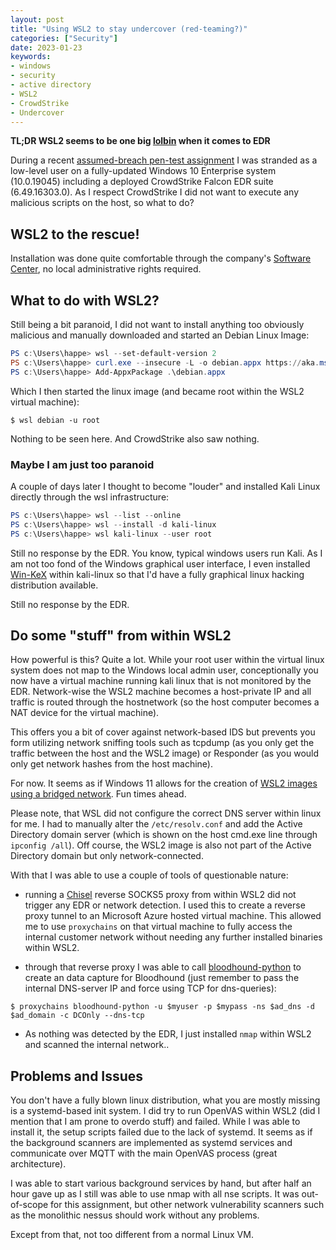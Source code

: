 ```yaml
---
layout: post
title: "Using WSL2 to stay undercover (red-teaming?)"
categories: ["Security"]
date: 2023-01-23
keywords:
- windows
- security
- active directory
- WSL2
- CrowdStrike
- Undercover
---
```


**TL;DR WSL2 seems to be one big [lolbin](https://lolbas-project.github.io/#) when it comes to EDR**

During a recent [assumed-breach pen-test assignment](https://www.sans.org/webcasts/assumed-breach-better-model/) I was stranded as a low-level user on a fully-updated Windows 10 Enterprise system (10.0.19045) including a deployed CrowdStrike Falcon EDR suite (6.49.16303.0). As I respect CrowdStrike I did not want to execute any malicious scripts on the host, so what to do?

## WSL2 to the rescue!

Installation was done quite comfortable through the company's [Software Center](https://learn.microsoft.com/en-us/mem/configmgr/core/understand/software-center), no local administrative rights required.

## What to do with WSL2?

Still being a bit paranoid, I did not want to install anything too obviously malicious and manually downloaded and started an Debian Linux Image:

~~~ powershell
PS c:\Users\happe> wsl --set-default-version 2
PS c:\Users\happe> curl.exe --insecure -L -o debian.appx https://aka.ms/wsl-debian-gnulinux
PS c:\Users\happe> Add-AppxPackage .\debian.appx
~~~

Which I then started the linux image (and became root within the WSL2 virtual machine):

~~~
$ wsl debian -u root
~~~

Nothing to be seen here. And CrowdStrike also saw nothing.

### Maybe I am just too paranoid

A couple of days later I thought to become "louder" and installed Kali Linux directly through the wsl infrastructure:

~~~ powershell
PS c:\Users\happe> wsl --list --online
PS c:\Users\happe> wsl --install -d kali-linux
PS c:\Users\happe> wsl kali-linux --user root
~~~

Still no response by the EDR. You know, typical windows users run Kali. As I am not too fond of the Windows graphical user interface, I even installed [Win-KeX](https://www.kali.org/docs/wsl/win-kex/) within kali-linux so that I'd have a fully graphical linux hacking distribution available.

Still no response by the EDR.

## Do some "stuff" from within WSL2

How powerful is this? Quite a lot. While your root user within the virtual linux system does not map to the Windows local admin user, conceptionally you now have a virtual machine running kali linux that is not monitored by the EDR. Network-wise the WSL2 machine becomes a host-private IP and all traffic is routed through the hostnetwork (so the host computer becomes a NAT device for the virtual machine).

This offers you a bit of cover against network-based IDS but prevents you form utilizing network sniffing tools such as tcpdump (as you only get the traffic between the host and the WSL2 image) or Responder (as you would only get network hashes from the host machine).

For now. It seems as if Windows 11 allows for the creation of [WSL2 images using a bridged network](https://randombytes.substack.com/p/bridged-networking-under-wsl). Fun times ahead.

Please note, that WSL did not configure the correct DNS server within linux for me. I had to manually alter the `/etc/resolv.conf` and add the Active Directory domain server (which is shown on the host cmd.exe line through `ipconfig /all`). Off course, the WSL2 image is also not part of the Active Directory domain but only network-connected.

With that I was able to use a couple of tools of questionable nature:

- running a [Chisel](https://github.com/jpillora/chisel) reverse SOCKS5 proxy from within WSL2 did not trigger any EDR or network detection. I used this to create a reverse proxy tunnel to an Microsoft Azure hosted virtual machine. This allowed me to use `proxychains` on that virtual machine to fully access the internal customer network without needing any further installed binaries within WSL2.

- through that reverse proxy I was able to call [bloodhound-python](https://github.com/fox-it/BloodHound.py) to create an data capture for Bloodhound (just remember to pass the internal DNS-server IP and force using TCP for dns-queries):

~~~
$ proxychains bloodhound-python -u $myuser -p $mypass -ns $ad_dns -d $ad_domain -c DCOnly --dns-tcp
~~~

- As nothing was detected by the EDR, I just installed `nmap` within WSL2 and scanned the internal network..

## Problems and Issues

You don't have a fully blown linux distribution, what you are mostly missing is a systemd-based init system. I did try to run OpenVAS within WSL2 (did I mention that I am prone to overdo stuff) and failed. While I was able to install it, the setup scripts failed due to the lack of systemd. It seems as if the background scanners are implemented as systemd services and communicate over MQTT with the main OpenVAS process (great architecture).

I was able to start various background services by hand, but after half an hour gave up as I still was able to use nmap with all nse scripts. It was out-of-scope for this assignment, but other network vulnerability scanners such as the monolithic nessus should work without any problems.

Except from that, not too different from a normal Linux VM.
